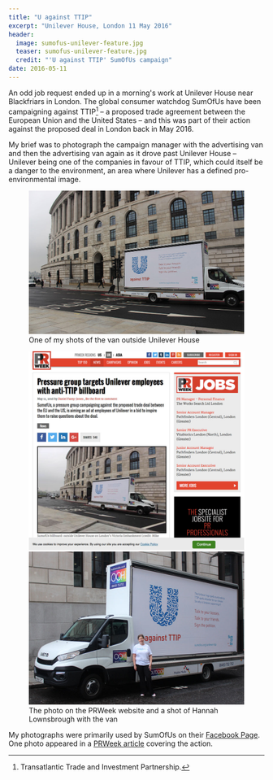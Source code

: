 ```yaml
---
title: "U against TTIP"
excerpt: "Unilever House, London 11 May 2016"
header:
  image: sumofus-unilever-feature.jpg
  teaser: sumofus-unilever-feature.jpg
  credit: "'U against TTIP' SumOfUs campaign"
date: 2016-05-11
---
```

An odd job request ended up in a morning's work at Unilever House near Blackfriars in London. The global consumer watchdog SumOfUs have been campaigning against TTIP[^1] – a proposed trade agreement between the European Union and the United States – and this was part of their action against the proposed deal in London back in May 2016.

My brief was to photograph the campaign manager with the advertising van and then the advertising van again as it drove past Unilever House – Unilever being one of the companies in favour of TTIP, which could itself be a danger to the environment, an area where Unilever has a defined pro-environmental image.

<figure>
  <a href="/images/sumofus-unilever.jpg"><img src="/images/sumofus-unilever.jpg"></a>
  <figcaption>One of my shots of the van outside Unilever House</figcaption>
</figure>
<figure class="half">
  <a href="/images/sumofus-pr-week.jpg"><img src="/images/sumofus-pr-week.jpg"></a>
  <a href="/images/hannah-sumofus.jpg"><img src="/images/hannah-sumofus.jpg"></a>
  <figcaption>The photo on the PRWeek website and a shot of Hannah Lownsbrough with the van</figcaption>
</figure>

My photographs were primarily used by SumOfUs on their [Facebook Page](https://www.facebook.com/SumOfUsOrg/photos/a.203331373086204.51638.181924628560212/1024247234327943/?type=3&theater). One photo appeared in a [PRWeek article](http://www.prweek.com/article/1394438/pressure-group-targets-unilever-employees-anti-ttip-billboard) covering the action.

[^1]: Transatlantic Trade and Investment Partnership.
